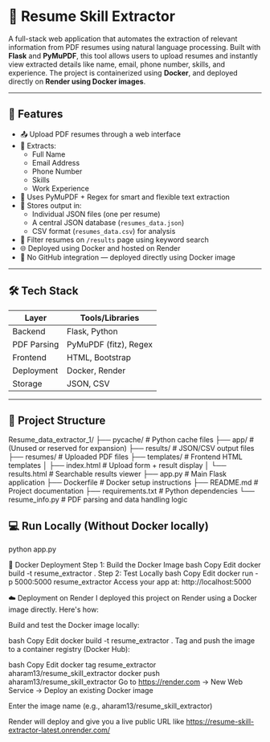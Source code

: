 # 📄 Resume Skill Extractor

A full-stack web application that automates the extraction of relevant information from PDF resumes using natural language processing. Built with **Flask** and **PyMuPDF**, this tool allows users to upload resumes and instantly view extracted details like name, email, phone number, skills, and experience. The project is containerized using **Docker**, and deployed directly on **Render using Docker images**.

---

## 🚀 Features

- 📤 Upload PDF resumes through a web interface
- 📌 Extracts:
  - Full Name
  - Email Address
  - Phone Number
  - Skills
  - Work Experience
- 🧠 Uses PyMuPDF + Regex for smart and flexible text extraction
- 💾 Stores output in:
  - Individual JSON files (one per resume)
  - A central JSON database (`resumes_data.json`)
  - CSV format (`resumes_data.csv`) for analysis
- 🔎 Filter resumes on `/results` page using keyword search
- 🌐 Deployed using Docker and hosted on Render
- 🐳 No GitHub integration — deployed directly using Docker image

---

## 🛠️ Tech Stack

| Layer        | Tools/Libraries         |
|--------------|--------------------------|
| Backend      | Flask, Python            |
| PDF Parsing  | PyMuPDF (fitz), Regex   |
| Frontend     | HTML, Bootstrap          |
| Deployment   | Docker, Render           |
| Storage      | JSON, CSV                |

---

## 📁 Project Structure

Resume_data_extractor_1/
├── pycache/ # Python cache files
├── app/ # (Unused or reserved for expansion)
├── results/ # JSON/CSV output files
├── resumes/ # Uploaded PDF files
├── templates/ # Frontend HTML templates
│ ├── index.html # Upload form + result display
│ └── results.html # Searchable results viewer
├── app.py # Main Flask application
├── Dockerfile # Docker setup instructions
├── README.md # Project documentation
├── requirements.txt # Python dependencies
└── resume_info.py # PDF parsing and data handling logic

## 💻 Run Locally (Without Docker locally)

python app.py

🐳 Docker Deployment
Step 1: Build the Docker Image
bash
Copy
Edit
docker build -t resume_extractor .
Step 2: Test Locally
bash
Copy
Edit
docker run -p 5000:5000 resume_extractor
Access your app at: http://localhost:5000

☁️ Deployment on Render
I deployed this project on Render using a Docker image directly. Here's how:

Build and test the Docker image locally:

bash
Copy
Edit
docker build -t resume_extractor .
Tag and push the image to a container registry (Docker Hub):

bash
Copy
Edit
docker tag resume_extractor aharam13/resume_skill_extractor
docker push aharam13/resume_skill_extractor
Go to https://render.com → New Web Service → Deploy an existing Docker image

Enter the image name (e.g., aharam13/resume_skill_extractor)

Render will deploy and give you a live public URL like https://resume-skill-extractor-latest.onrender.com/